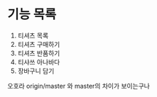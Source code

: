 # 기능 목록
1. 티셔츠 목록
2. 티셔츠 구매하기
3. 티셔츠 반품하기
4. 티샤쓰 아나바다
5. 장바구니 담기

오호라 origin/master 와 master의 차이가 보이는구나